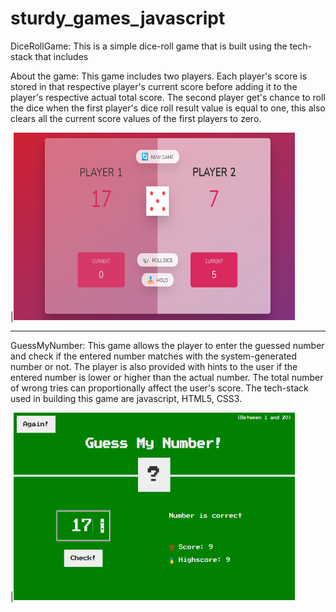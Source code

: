 # sturdy_games_javascript

DiceRollGame: This is a simple dice-roll game that is built using the tech-stack that includes 

About the game: This game includes two players. Each player's score is stored in that respective player's current score before adding it to the player's respective actual total score.
The second player get's chance to roll the dice when the first player's dice roll result value is equal to one, this also clears all the current score values of the first players to zero.

|<img src="GameScreenShot.png" width="450" height="300" >

___________________________________________________________________________________________________________________________________________________________________________________________

GuessMyNumber: This game allows the player to enter the guessed number and check if the entered number matches with the system-generated number or not.
The player is also provided with hints to the user if the entered number is lower or higher than the actual number. The total number of wrong tries can proportionally
affect the user's score. 
The tech-stack used in building this game are javascript, HTML5, CSS3.

|<img src="GuessNumber.png" width="450" height="300" >
